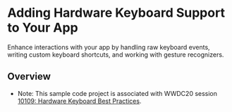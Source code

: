 # Adding Hardware Keyboard Support to Your App

Enhance interactions with your app by handling raw keyboard events, writing custom keyboard shortcuts, and working with gesture recognizers.

## Overview

- Note: This sample code project is associated with WWDC20 session [10109: Hardware Keyboard Best Practices](https://developer.apple.com/wwdc20/10109/).
